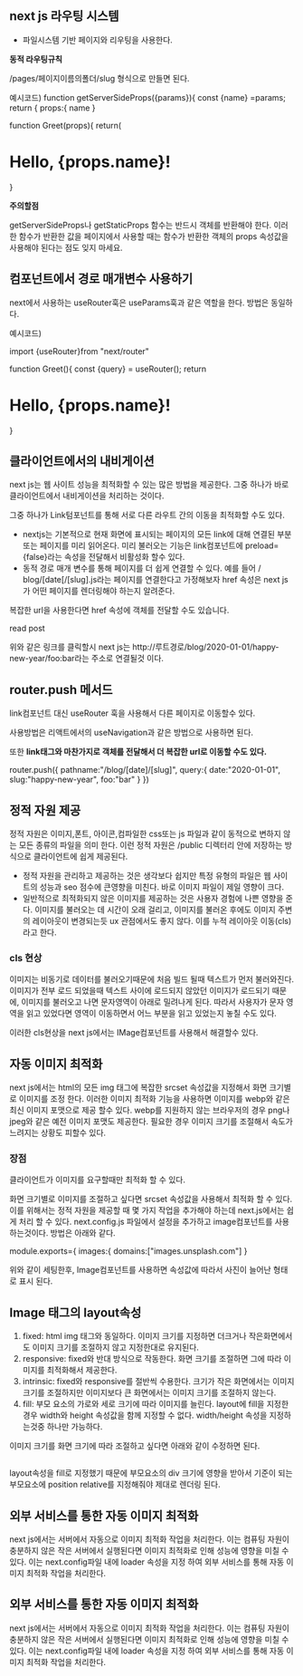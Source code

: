 ## next js 라우팅 시스템

- 파일시스템 기반 페이지와 리우팅을 사용한다.

**동적 라우팅규칙**

/pages/페이지이름의폴더/slug 형식으로 만들면 된다.

예시코드)
function getServerSideProps({params}){
const {name} =params;
return {
props:{
name
}

function Greet(props){
return(

<h1> Hello, {props.name}! </h1>
}

**주의할점**

getServerSideProps나 getStaticProps 함수는 반드시 객체를 반환해야 한다. 이러한 함수가 반환한 값을 페이지에서 사용할 때는 함수가 반환한 객체의 props 속성값을 사용해야 된다는 점도 잊지 마세요.

## 컴포넌트에서 경로 매개변수 사용하기

next에서 사용하는 useRouter훅은 useParams훅과 같은 역할을 한다. 방법은 동일하다.

예시코드)

import {useRouter}from "next/router"

function Greet(){
const {query} = useRouter();
return <h1> Hello, {props.name}! </h1>
}

## 클라이언트에서의 내비게이션

next js는 웹 사이트 성능을 최적화할 수 있는 많은 방법을 제공한다. 그중 하나가 바로 클라이언트에서 내비게이션을 처리하는 것이다.

그중 하나가 Link텀포넌트를 통해 서로 다른 라우트 간의 이동을 최적화할 수도 있다.

- nextjs는 기본적으로 현재 화면에 표시되는 페이지의 모든 link에 대해 연결된 부분 또는 페이지를 미리 읽어온다. 미리 불러오는 기능은 link컴포넌트에 preload={false}라는 속성을 전달해서 비활성화 할수 있다.
- 동적 경로 매개 변수를 통해 페이지를 더 쉽게 연결할 수 있다. 예를 들어 / blog/[date[/[slug].js라는 페이지를 연결한다고 가정해보자 href 속성은 next js가 어떤 페이지를 렌더링해야 하는지 알려준다.

복잡한 url을 사용한다면 href 속성에 객체를 전달할 수도 있습니다.

<Link ref={{pathname:"/blog/[date]/[slug]"
query:{
date:"2020-01-01",
slug:"happy-new-year",
foo:"bar"
}
}}>
read post
</Link>

위와 같은 링크를 클릭할시 next js는 http://루트경로/blog/2020-01-01/happy-new-year/foo:bar라는 주소로 연결될것 이다.

## router.push 메서드

link컴포넌트 대신 useRouter 훅을 사용해서 다른 페이지로 이동할수 있다.

사용방법은 리액트에서의 useNavigation과 같은 방법으로 사용하면 된다.

또한 **link태그와 마찬가지로 객체를 전달해서 더 복잡한 url로 이동할 수도 있다.**

router.push({
pathname:"/blog/[date]/[slug]",
query:{
date:"2020-01-01",
slug:"happy-new-year",
foo:"bar"
}
})

## 정적 자원 제공

정적 자원은 이미지,폰트, 아이콘,컴파일한 css또는 js 파일과 같이 동적으로 변하지 않는 모든 종류의 파일을 의미 한다. 이런 정적 자원은 /public 디렉터리 안에 저장하는 방식으로 클라이언트에 쉽게 제공된다.

- 정적 자원을 관리하고 제공하는 것은 생각보다 쉽지만 특정 유형의 파일은 웹 사이트의 성능과 seo 점수에 큰영향을 미친다. 바로 이미지 파일이 제일 영향이 크다.
- 일반적으로 최적화되지 않은 이미지를 제공하는 것은 사용자 경험에 나쁜 영향을 준다. 이미지를 불러오는 데 시간이 오래 걸리고, 이미지를 불러온 후에도 이미지 주변의 레이아웃이 변경되는듯 ux 관점에서도 좋지 않다. 이를 누적 레이아웃 이동(cls)라고 한다.

### cls 현상

이미지는 비동기로 데이터를 불러오기때문에 처음 빌드 될때 텍스트가 먼저 불러와진다. 이미지가 전부 로드 되었을때 텍스트 사이에 로드되지 않았던 이미지가 로드되기 때문에, 이미지를 불러오고 나면 문자영역이 아래로 밀려나게 된다. 따라서 사용자가 문자 영역을 읽고 있었다면 영역이 이동하면서 어느 부분을 읽고 있었는지 놓칠 수도 있다.

이러한 cls현상을 next js에서는 IMage컴포넌트를 사용해서 해결할수 있다.

## 자동 이미지 최적화

next js에서는 html의 모든 img 태그에 복잡한 srcset 속성값을 지정해서 화면 크기별로 이미지를 조정 한다. 이러한 이미지 최적화 기능을 사용하면 이미지를 webp와 같은 최신 이미지 포맷으로 제공 할수 있다. webp를 지원하지 않는 브라우저의 경우 png나 jpeg와 같은 예전 이미지 포맷도 제공한다. 필요한 경우 이미지 크기를 조절해서 속도가 느려지는 상황도 피할수 있다.

### 장점

클라이언트가 이미지를 요구할때만 최적화 할 수 있다.

화면 크기별로 이미지를 조절하고 싶다면 srcset 속성값을 사용해서 최적화 할 수 있다.이를 위해서는 정적 자원을 제공할 때 몇 가지 작업을 추가해야 하는데 next.js에서는 쉽게 처리 할 수 있다. next.config.js 파일에서 설정을 추가하고 image컴포넌트를 사용 하는것이다. 방법은 아래와 같다.

module.exports={
images:{
domains:["images.unsplash.com"]
}

위와 같이 세팅한후, Image컴포넌트를 사용하면 속성값에 따라서 사진이 늘어난 형태로 표시 된다.

## Image 태그의 layout속성

1. fixed: html img 태그와 동일하다. 이미지 크기를 지정하면 더크거나 작은화면에서도 이미지 크기를 조절하지 않고 지정한대로 유지된다.
2. responsive: fixed와 반대 방식으로 작동한다. 화면 크기를 조절하면 그에 따라 이미지를 최적화해서 제공한다.
3. intrinsic: fixed와 responsive를 절반씩 수용한다. 크기가 작은 화면에서는 이미지 크기를 조절하지만 이미지보다 큰 화면에서는 이미지 크기를 조절하지 않는다.
4. fill: 부모 요소의 가로와 세로 크기에 따라 이미지를 늘린다. layout에 fill을 지정한 경우 width와 height 속성값을 함께 지정할 수 없다. width/height 속성을 지정하는것중 하나만 가능하다.

이미지 크기를 화면 크기에 따라 조절하고 싶다면 아래와 같이 수정하면 된다.

<div style={{position:relative}>
<Image src="" layout="fill" objectfill="cover"/>
</div>

layout속성을 fill로 지정했기 때문에 부모요소의 div 크기에 영향을 받아서 기준이 되는 부모요소에 position relative를 지정해줘야 제대로 렌더링 된다.

## 외부 서비스를 통한 자동 이미지 최적화

next js에서는 서버에서 자동으로 이미지 최적화 작업을 처리한다. 이는 컴퓨팅 자원이 충분하지 않은 작은 서버에서 실행된다면 이미지 최적화로 인해 성능에 영향을 미칠 수 있다. 이는 next.config파일 내에 loader 속성을 지정 하여 외부 서비스를 통해 자동 이미지 최적화 작업을 처리한다.

## 외부 서비스를 통한 자동 이미지 최적화

next js에서는 서버에서 자동으로 이미지 최적화 작업을 처리한다. 이는 컴퓨팅 자원이 충분하지 않은 작은 서버에서 실행된다면 이미지 최적화로 인해 성능에 영향을 미칠 수 있다. 이는 next.config파일 내에 loader 속성을 지정 하여 외부 서비스를 통해 자동 이미지 최적화 작업을 처리한다.
